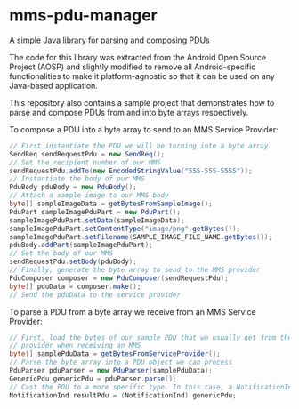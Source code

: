 # mms-pdu-manager
A simple Java library for parsing and composing PDUs

The code for this library was extracted from the Android Open Source Project (AOSP) and slightly modified to remove all Android-specific functionalities to make it platform-agnostic so that it can be used on any Java-based application.

This repository also contains a sample project that demonstrates how to parse and compose PDUs from and into byte arrays respectively.

To compose a PDU into a byte array to send to an MMS Service Provider:

```java
// First instantiate the PDU we will be turning into a byte array
SendReq sendRequestPdu = new SendReq();
// Set the recipient number of our MMS
sendRequestPdu.addTo(new EncodedStringValue("555-555-5555"));
// Instantiate the body of our MMS
PduBody pduBody = new PduBody();
// Attach a sample image to our MMS body
byte[] sampleImageData = getBytesFromSampleImage();
PduPart sampleImagePduPart = new PduPart();
sampleImagePduPart.setData(sampleImageData);
sampleImagePduPart.setContentType("image/png".getBytes());
sampleImagePduPart.setFilename(SAMPLE_IMAGE_FILE_NAME.getBytes());
pduBody.addPart(sampleImagePduPart);
// Set the body of our MMS
sendRequestPdu.setBody(pduBody);
// Finally, generate the byte array to send to the MMS provider
PduComposer composer = new PduComposer(sendRequestPdu);
byte[] pduData = composer.make();
// Send the pduData to the service provider
```

To parse a PDU from a byte array we receive from an MMS Service Provider:

```java
// First, load the bytes of our sample PDU that we usually get from the service
// provider when receiving an MMS
byte[] samplePduData = getBytesFromServiceProvider();
// Parse the byte array into a PDU object we can process
PduParser pduParser = new PduParser(samplePduData);
GenericPdu genericPdu = pduParser.parse();
// Cast the PDU to a more specific type. In this case, a NotificationInd PDU type.
NotificationInd resultPdu = (NotificationInd) genericPdu;
```
